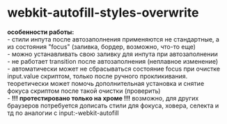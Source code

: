 # webkit-autofill-styles-overwrite

<b>особенности работы:</b><br>
    -   стили инпута после автозаполнения применяются не стандартные, а из состояния "focus" (заливка, бордер, возможно, что-то еще) <br>
    -   можно устанавливать свою заливку для инпута при автозаполнении  <br>
    -   не работает transition после автозаполнения (неплавное изменение) <br>
    -   автоматически может не сбрасываться состояние focus при очистке input.value скриптом, только после ручного прокликивания. теоретически может помочь дополнительная установка и снятие фокуса скриптом после такой очистки (проверить) <br>
    -   <b>!!! протестировано только на хроме !!!</b> 
возможно, для других браузеров потребуется дописать стили для фокуса, ховера, селекта и тд по аналогии с input:-webkit-autofill

